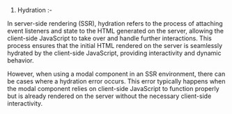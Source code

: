 1. Hydration :-

In server-side rendering (SSR), hydration refers to the process of attaching event listeners and state to the HTML generated on the server, allowing the client-side JavaScript to take over and handle further interactions. This process ensures that the initial HTML rendered on the server is seamlessly hydrated by the client-side JavaScript, providing interactivity and dynamic behavior.

However, when using a modal component in an SSR environment, there can be cases where a hydration error occurs. This error typically happens when the modal component relies on client-side JavaScript to function properly but is already rendered on the server without the necessary client-side interactivity.


